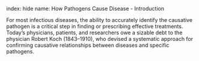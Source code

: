 index: hide
name: How Pathogens Cause Disease - Introduction

For most infectious diseases, the ability to accurately identify the causative pathogen is a critical step in finding or prescribing effective treatments. Today’s physicians, patients, and researchers owe a sizable debt to the physician Robert Koch (1843–1910), who devised a systematic approach for confirming causative relationships between diseases and specific pathogens.
